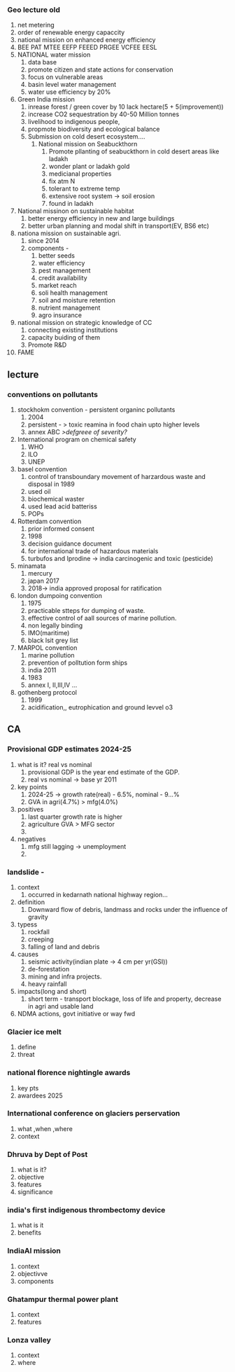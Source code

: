 ### Geo lecture old 
1. net metering
2. order of renewable energy capaccity
3. national mission on enhanced energy efficiency
4. BEE PAT MTEE EEFP FEEED PRGEE VCFEE EESL
5. NATIONAL water mission
	1. data base
	2. promote citizen and state actions for conservation
	3. focus on vulnerable areas
	4. basin level water  management
	5. water use efficiency by 20%
6. Green India mission
	1. inrease forest / green cover by 10 lack hectare(5 + 5(improvement))
	2. increase CO2 sequestration by 40-50 Million tonnes 
	3. livelihood to indigenous people,
	4. propmote biodiversity and ecological balance
	5. Submission on cold desert ecosystem....
		1. National mission on Seabuckthorn
			1. Promote pllanting of seabuckthorn in cold desert areas like ladakh
			2. wonder plant or ladakh gold
			3. medicianal properties
			4. fix atm N
			5. tolerant to extreme temp
			6. extensive root system -> soil erosion 
			7. found in ladakh
7. National missinon on sustainable habitat
	1. better energy efficiency in new and large buildings
	2. better urban planning and modal shift in transport(EV, BS6 etc)
8. nationa mission on sustainable agri.
	1. since 2014
	2. components - 
		1. better seeds
		2. water efficiency
		3. pest management
		4. credit availability
		5. market reach
		6. soli health management
		7. soil and moisture retention
		8. nutrient management
		9. agro insurance
9. national mission on strategic knowledge of CC
	1. connecting existing institutions
	2. capacity buiding of them
	3. Promote R&D
10. FAME

## lecture
### conventions on pollutants
1. stockhokm convention - persistent organinc pollutants
	1. 2004
	2. persistent - > toxic reamina in food chain upto higher levels
	3. annex ABC _>defgreee of severity?_
2. International program on chemical safety
	1. WHO 
	2. ILO
	3. UNEP
3. basel convention
	1. control of transboundary movement of harzardous waste and disposal in 1989
	2. used oil 
	3. biochemical waster
	4. used lead acid batteriss
	5. POPs
4. Rotterdam convention
	1. prior informed consent
	2. 1998
	3. decision guidance document
	4. for international trade of hazardous materials
	5. turbufos and Iprodine -> india carcinogenic and toxic (pesticide)
5. minamata 
	1. mercury
	2. japan 2017
	3. 2018-> india approved proposal for ratification
6. london dumpoing convention
	1. 1975 
	2. practicable stteps for dumping of waste.
	3. effective control of aall sources of marine pollution.
	4. non legally binding
	5. IMO(maritime)
	6. black lsit grey list
7. MARPOL convention
	1. marine pollution
	2. prevention of polltution form ships
	3. india 2011
	4. 1983
	5. annex I, II,III,IV ...
8. gothenberg protocol
	1. 1999
	2. acidification,, eutrophication and ground levvel o3

## CA
### Provisional GDP estimates 2024-25
1. what is it? real vs nominal
	1. provisional GDP is the year end estimate of the GDP.
	2. real vs nominal -> base yr 2011
2. key points
	1. 2024-25 -> growth rate(real) - 6.5%, nominal - 9...%
	2. GVA in agri(4.7%) > mfg(4.0%)
3. positives
	1. last  quarter growth rate is higher
	2. agriculture GVA > MFG sector
	3. 
4. negatives
	1. mfg still lagging -> unemployment 
	2. 

### landslide - 
1. context 
	1. occurred in kedarnath national highway region...
2. definition 
	1. Downward flow of debris, landmass and rocks under the influence of gravity
3. typess
	1. rockfall
	2. creeping
	3. falling of land and debris
4. causes
	1. seismic activity(indian plate -> 4 cm per yr(GSI))
	2. de-forestation
	3. mining and infra projects.
	4. heavy rainfall
5. impacts(long and short)
	1. short term - transport blockage, loss of life and property, decrease in agri and usable land
6. NDMA actions, govt initiative or way fwd
### Glacier ice melt
1. define
2. threat
### national florence nightingle awards
1. key pts
2. awardees 2025

### International conference on glaciers perservation
1. what ,when ,where
2. context 
### Dhruva by Dept of Post
1. what is it?
2. objective
3. features
4. significance
### india's first indigenous thrombectomy device
1. what is it
2. benefits
### IndiaAI mission
1. context
2. objectivve
3. components
### Ghatampur thermal power plant
1. context
2. features
### Lonza valley
1. context
2. where